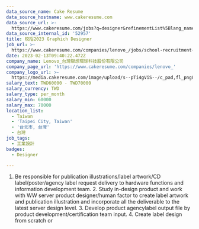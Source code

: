 ```yaml
---
data_source_name: Cake Resume
data_source_hostname: www.cakeresume.com
data_source_url: >-
  https://www.cakeresume.com/jobs?q=designer&refinementList%5Blang_name%5D%5B0%5D=English&refinementList%5Bsalary_type%5D=per_year
data_source_internal_id: '52957'
title: 校招2023 Graphich Designer
job_url: >-
  https://www.cakeresume.com/companies/lenovo_/jobs/school-recruitment-2023-graphich-designer
date: 2023-02-13T09:40:22.472Z
company_name: Lenovo_台灣聯想環球科技股份有限公司
company_page_url: 'https://www.cakeresume.com/companies/lenovo_'
company_logo_url: >-
  https://media.cakeresume.com/image/upload/s--pTi4gViS--/c_pad,fl_png8,h_200,w_200/v1671688212/ehgagkjuwio35ip4chdt.png
salary_text: TWD60000 - TWD70000
salary_currency: TWD
salary_type: per_month
salary_min: 60000
salary_max: 70000
location_list:
  - Taiwan
  - 'Taipei City, Taiwan'
  - '台北市, 台灣'
  - 台灣
job_tags:
  - 工業設計
badges:
  - Designer

---
```


1. Be responsible for publication illustrations/label artwork/CD label/poster/agency label request delivery to hardware functions and information development team. 2. Study in-design product and work with WW server product designer/human factor to create label artwork and publication illustration and incorporate all the deliverable to the latest server design level. 3. Develop product agencylabel output file by product development/certification team input. 4. Create label design from scratch or 